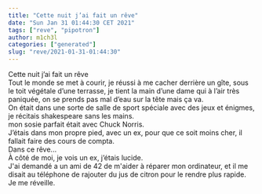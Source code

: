 ```yaml
---
title: "Cette nuit j’ai fait un rêve"
date: "Sun Jan 31 01:44:30 CET 2021"
tags: ["reve", "pipotron"]
author: m1ch3l
categories: ["generated"]
slug: "reve/2021-01-31-01:44:30"
---
```


Cette nuit j’ai fait un rêve<br>
Tout le monde se met à courir, je réussi à me cacher derrière un gîte, sous le toit végétale d’une terrasse, je tient la main d’une dame qui à l’air très paniquée, on se prends pas mal d’eau sur la tête mais ça va.<br>
On était dans une sorte de salle de sport spéciale avec des jeux et énigmes, je récitais shakespeare sans les mains.<br>
mon sosie parfait était avec Chuck Norris.<br>
J’étais dans mon propre pied, avec un ex, pour que ce soit moins cher, il fallait faire des cours de compta.<br>
Dans ce rêve...<br>
À côté de moi, je vois un ex, j’étais lucide.<br>
J'ai demandé a un ami de 42 de m'aider à réparer mon ordinateur, et il me disait au téléphone de rajouter du jus de citron pour le rendre plus rapide.<br>
Je me réveille.<br>
